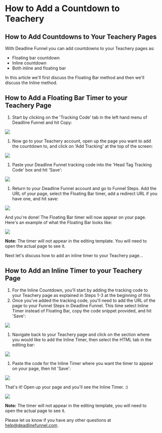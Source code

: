 # How to Add a Countdown to Teachery

## How to Add Countdowns to Your Teachery Pages

With Deadline Funnel you can add countdowns to your Teachery pages as:

* Floating bar countdown
* Inline countdown 
* Both inline and floating bar

In this article we'll first discuss the Floating Bar method and then we'll discuss the Inline method.

## How to Add a Floating Bar Timer to your Teachery Page

1. Start by clicking on the 'Tracking Code' tab in the left hand menu of Deadline Funnel and hit Copy:

![](https://s3.amazonaws.com/helpscout.net/docs/assets/53974d6ce4b0c76107b109d1/images/5c7478b904286350d08857c9/file-BieT1BNZ80.png)

1. Now go to your Teachery account, open up the page you want to add the countdown to, and click on 'Add Tracking' at the top of the screen:

![](https://s3.amazonaws.com/helpscout.net/docs/assets/53974d6ce4b0c76107b109d1/images/59e673532c7d3a752de12e5e/file-b4N7EijM4T.png)

1. Paste your Deadline Funnel tracking code into the 'Head Tag Tracking Code' box and hit 'Save':

![](https://s3.amazonaws.com/helpscout.net/docs/assets/53974d6ce4b0c76107b109d1/images/59e6738404286370e4dc789a/file-iZoLeqp3MN.png)

1. Return to your Deadline Funnel account and go to Funnel Steps. Add the URL of your page, select the Floating Bar timer, add a redirect URL if you have one, and hit save:

![](https://s3.amazonaws.com/helpscout.net/docs/assets/53974d6ce4b0c76107b109d1/images/5c783c362c7d3a0cb932155e/file-JDPyIgnWsG.png)

And you're done! The Floating Bar timer will now appear on your page. Here's an example of what the Floating Bar looks like:

![](https://s3.amazonaws.com/helpscout.net/docs/assets/53974d6ce4b0c76107b109d1/images/5c65c0a12c7d3a66e32e783a/file-r2622Bfum3.png)

**Note:** The timer will not appear in the editing template. You will need to open the actual page to see it.

Next let's discuss how to add an inline timer to your Teachery page...

## How to Add an Inline Timer to your Teachery Page

1. For the Inline Countdown, you'll start by adding the tracking code to your Teachery page as explained in Steps 1-3 at the beginning of this
2. Once you've added the tracking code, you'll need to add the URL of the page to your Funnel Steps in Deadline Funnel. This time select Inline Timer instead of Floating Bar, copy the code snippet provided, and hit 'Save':

![](https://s3.amazonaws.com/helpscout.net/docs/assets/53974d6ce4b0c76107b109d1/images/5c783cd22c7d3a0cb9321570/file-hMgAYWDhqC.png)

1. Navigate back to your Teachery page and click on the section where you would like to add the Inline Timer, then select the HTML tab in the editing bar:

![](https://s3.amazonaws.com/helpscout.net/docs/assets/53974d6ce4b0c76107b109d1/images/59e673ab04286370e4dc789c/file-IjjoI6f4yl.png)

1. Paste the code for the Inline Timer where you want the timer to appear on your page, then hit 'Save':

![](https://s3.amazonaws.com/helpscout.net/docs/assets/53974d6ce4b0c76107b109d1/images/59e675bc04286370e4dc78a6/file-gnbKCL3v25.png)

That's it! Open up your page and you'll see the Inline Timer. :\)

![](https://s3.amazonaws.com/helpscout.net/docs/assets/53974d6ce4b0c76107b109d1/images/59e6750004286370e4dc78a2/file-dzgQWYdRZm.png)

**Note:** The timer will not appear in the editing template, you will need to open the actual page to see it.

Please let us know if you have any other questions at [help@deadlinefunnel.com](mailto:mailto:help@deadlinefunnel.com).

